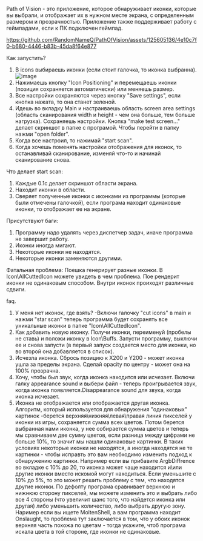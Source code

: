 Path of Vision - это приложение, которое обнаруживает иконки, которые вы выбрали, и отображает их в нужном месте экрана, с определенным размером и прозрачностью. Приложение также поддерживает работу с геймпадами, если к ПК подключен геймпад.

https://github.com/RandomNameQ/PathOfVision/assets/125605136/4e10c7f0-b680-4446-b83b-45da8f64e877





Как запустить?
1. В icons выбираешь иконки (если стоит галочка, то иконка выбранна).
![image](https://github.com/RandomNameQ/PathOfVision/assets/125605136/83864abb-4000-469d-b6af-2ad53740e5ad)
2. Нажимаешь кнопку "Icon Positioning" и перемещаешь иконки (позиция сохраняется автоматически) или меняешь размер.
3. Все настройки сохраняются через кнопку "Save settings", если кнопка нажата, то она станет зеленой.
4. Идешь во вкладку Main и настраиваешь область screen area settings (область сканирования width и height - чем она больше, тем больше нагрузка). Сохраняешь настройки. Кнопка "make test screen..." делает скриншот в папке с програмой. Чтобы перейти в папку нажми "open folder".
5. Когда все настроил, то нажимай "start scan".
6. Когда хочешь поменять настройки отображения для иконок, то останавливай сканирование, изменяй что-то и начинай сканирование снова.

Что делает start scan:
1. Каждые 0.1с делает скриншот области экрана.
2. Находит иконки в области.
3. Сверяет полученные иконки с иконками из программы (которые были отмечены галочкой), если програма находит одинаковые иконки, то отображает ее на экране.

Присутствуют баги:
1. Программу надо удалять через диспетчер задач, иначе программа не завершит работу.
2. Иконки иногда мигают.
3. Некоторые иконки не находятся.
4. Некоторые иконки заменяются другими.

Фатальная проблема:
Поешка генерирует разные иконки. В Icon\AllCuttedIcon можете увидеть в чем проблема. Пое рендерит иконки не одинаковым способом. Внутри иконок проиходят различные сдвиги.

faq.
1. У меня нет иконок, где взять? 
-Включи галочку "cut icons" в main и нажми "star scan" теперь программа будет сохранять все уникальные иконки в папке "Icon\AllCuttedIcon". 
2. Как добавить новую иконку. Получи иконки, переименуй (пробелы не ставь) и положи иконку в Icon\Buffs. Запусти программу, выключи ее и снова запусти (в первый запуск создается место для иконки, но во второй она добавляется в список).
3. Исчезла иконка. Сбрось позицию к X200 и Y200 - может иконка ушла за пределы экрана. Сделай opacity по центру - может она на 100% прозрачна.
4. Хочу, чтобы был звук, когда иконка находится или исчезает. Включи галку appearance sound и выбери файл - теперь проигрывается звук, когда иконка появляется.Disappearance sound для звука, когда иконка исчезает.
5. Иконка не отображается или отображается другая иконка.
Алгоритм, который используется для обнаружения "одинаковых" картинок
-берется верхняя\нижняя\левая\правая линия пикселей у иконки из игры, сохраняется сумма всех цветов.
Потом берется выбранная нами иконка, у нее собирается сумма цветов и теперь мы сравниваем две сумму цветов, если разница между цифрами не больше 10%, то значит мы нашли одинаковые картинки.
В таких условиях некоторые иконки не находятся, а иногда находятся не те картинки - чтобы исправть это вам необходимо изменить подход к обнаружению картинки.
Например если вы прибавите ArgbDiffrence во вкладке с 10% до 20, то иконка может чаще находится и\или другие иконки вместо искомой могут находиться.
Если уменьшите с 10% до 5%, то это может решить проблему с тем, что находятся другие иконки.
По дефолту програма сравнивает верхнюю и нижнюю сторону пикселей, мы можете изменить это и выбрать либо все 4 стороны (что увеличит шанс того, что найдется иконка или другая) либо уменьшить количество, либо выбрать другую зону.
Наример если вы ищете MoltenShell, а вам программа находит Onslaught, то проблема тут заключается в том, что у обоих иконок верхняя часть похожа по цветам - тогда укажите, чтоб програма искала цвета в той стороне, где иконки не одинаковые.


